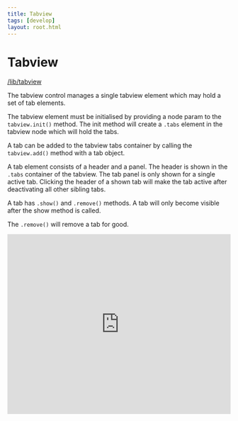 ```yaml
---
title: Tabview
tags: [develop]
layout: root.html
---
```


# Tabview

[/lib/tabview](https://github.com/GEOLYTIX/xyz/blob/development/lib/tabview.mjs)

The tabview control manages a single tabview element which may hold a set of tab elements.

The tabview element must be initialised by providing a node param to the `tabview.init()` method. The init method will create a `.tabs` element in the tabview node which will hold the tabs.

A tab can be added to the tabview tabs container by calling the `tabview.add()` method with a tab object. 

A tab element consists of a header and a panel. The header is shown in the `.tabs` container of the tabview. The tab panel is only shown for a single active tab. Clicking the header of a shown tab will make the tab active after deactivating all other sibling tabs.

A tab has `.show()` and `.remove()` methods. A tab will only become visible after the show method is called.

The `.remove()` will remove a tab for good.

<iframe height="406" style="width: 100%;" scrolling="no" title="tabview" src="https://codepen.io/dbauszus-glx/embed/YzGwOWJ?height=406&theme-id=light&default-tab=js,result" frameborder="no" loading="lazy" allowtransparency="true" allowfullscreen="true">
  See the Pen <a href='https://codepen.io/dbauszus-glx/pen/YzGwOWJ'>tabview</a> by dbauzus-glx
  (<a href='https://codepen.io/dbauszus-glx'>@dbauszus-glx</a>) on <a href='https://codepen.io'>CodePen</a>.
</iframe>